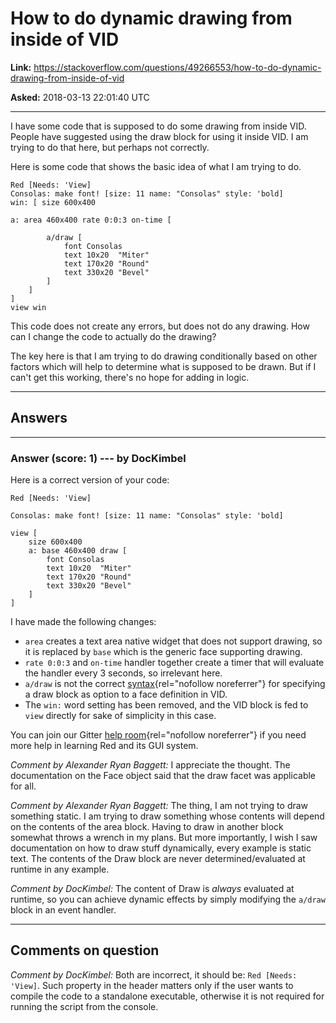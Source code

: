 # How to do dynamic drawing from inside of VID

**Link:**
<https://stackoverflow.com/questions/49266553/how-to-do-dynamic-drawing-from-inside-of-vid>

**Asked:** 2018-03-13 22:01:40 UTC

------------------------------------------------------------------------

I have some code that is supposed to do some drawing from inside VID.
People have suggested using the draw block for using it inside VID. I am
trying to do that here, but perhaps not correctly.

Here is some code that shows the basic idea of what I am trying to do.

    Red [Needs: 'View]
    Consolas: make font! [size: 11 name: "Consolas" style: 'bold]
    win: [ size 600x400

    a: area 460x400 rate 0:0:3 on-time [

            a/draw [
                font Consolas
                text 10x20  "Miter"
                text 170x20 "Round"
                text 330x20 "Bevel"
            ]
        ]
    ]
    view win

This code does not create any errors, but does not do any drawing. How
can I change the code to actually do the drawing?

The key here is that I am trying to do drawing conditionally based on
other factors which will help to determine what is supposed to be drawn.
But if I can\'t get this working, there\'s no hope for adding in logic.

------------------------------------------------------------------------

## Answers

------------------------------------------------------------------------

### Answer (score: 1) --- by DocKimbel

Here is a correct version of your code:

    Red [Needs: 'View]

    Consolas: make font! [size: 11 name: "Consolas" style: 'bold]

    view [
        size 600x400
        a: base 460x400 draw [
            font Consolas
            text 10x20  "Miter"
            text 170x20 "Round"
            text 330x20 "Bevel"
        ]
    ]

I have made the following changes:

-   `area` creates a text area native widget that does not support
    drawing, so it is replaced by `base` which is the generic face
    supporting drawing.
-   `rate 0:0:3` and `on-time` handler together create a timer that will
    evaluate the handler every 3 seconds, so irrelevant here.
-   `a/draw` is not the correct
    [syntax](https://doc.red-lang.org/en/vid.html#_draw){rel="nofollow noreferrer"}
    for specifying a draw block as option to a face definition in VID.
-   The `win:` word setting has been removed, and the VID block is fed
    to `view` directly for sake of simplicity in this case.

You can join our Gitter [help
room](https://gitter.im/red/help){rel="nofollow noreferrer"} if you need
more help in learning Red and its GUI system.

*Comment by Alexander Ryan Baggett:* I appreciate the thought. The
documentation on the Face object said that the draw facet was applicable
for all.

*Comment by Alexander Ryan Baggett:* The thing, I am not trying to draw
something static. I am trying to draw something whose contents will
depend on the contents of the area block. Having to draw in another
block somewhat throws a wrench in my plans. But more importantly, I wish
I saw documentation on how to draw stuff dynamically, every example is
static text. The contents of the Draw block are never
determined/evaluated at runtime in any example.

*Comment by DocKimbel:* The content of Draw is *always* evaluated at
runtime, so you can achieve dynamic effects by simply modifying the
`a/draw` block in an event handler.

------------------------------------------------------------------------

## Comments on question

*Comment by DocKimbel:* Both are incorrect, it should be:
`Red [Needs: 'View]`. Such property in the header matters only if the
user wants to compile the code to a standalone executable, otherwise it
is not required for running the script from the console.
